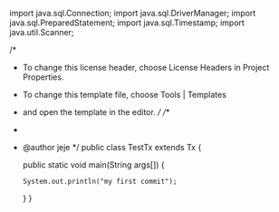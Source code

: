  
import java.sql.Connection;
import java.sql.DriverManager;
import java.sql.PreparedStatement;
import java.sql.Timestamp;
import java.util.Scanner;

/*
 * To change this license header, choose License Headers in Project Properties.
 * To change this template file, choose Tools | Templates
 * and open the template in the editor.
 */
/**
 *
 * @author jeje
 */
public class TestTx extends Tx {

    public static void main(String args[]) {

       System.out.println("my first commit");

 
    }
}

